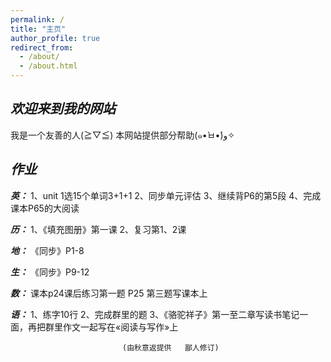 ```yaml
---
permalink: /
title: "主页"
author_profile: true
redirect_from: 
  - /about/
  - /about.html
---
```

## ***欢迎来到我的网站***
我是一个友善的人(≧▽≦)
本网站提供部分帮助(๑•̀ㅂ•́)و✧



## ***作业***


***英：***
1、unit 1选15个单词3+1+1
2、同步单元评估
3、继续背P6的第5段
4、完成课本P65的大阅读

***历：***
1、《填充图册》第一课
2、复习第1、2课

***地：***
《同步》P1-8

***生：***
《同步》P9-12

***数：***
课本p24课后练习第一题    P25 第三题写课本上

***语：***
1、练字10行
2、完成群里的题
3、《骆驼祥子》第一至二章写读书笔记一面，再把群里作文一起写在«阅读与写作»上

                             (由秋意返提供   鄙人修订)
    
  

